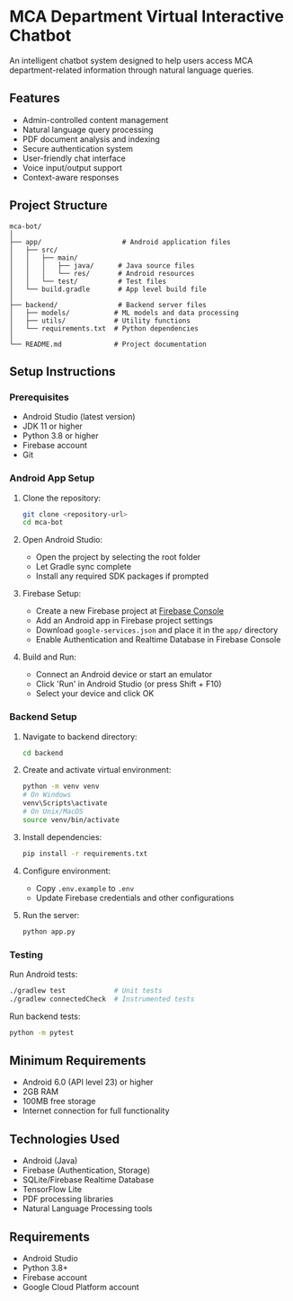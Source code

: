 # MCA Department Virtual Interactive Chatbot

An intelligent chatbot system designed to help users access MCA department-related information through natural language queries.

## Features

- Admin-controlled content management
- Natural language query processing
- PDF document analysis and indexing
- Secure authentication system
- User-friendly chat interface
- Voice input/output support
- Context-aware responses

## Project Structure

```
mca-bot/
│
├── app/                    # Android application files
│   ├── src/
│   │   ├── main/
│   │   │   ├── java/      # Java source files
│   │   │   └── res/       # Android resources
│   │   └── test/          # Test files
│   └── build.gradle       # App level build file
│
├── backend/               # Backend server files
│   ├── models/           # ML models and data processing
│   ├── utils/            # Utility functions
│   └── requirements.txt  # Python dependencies
│
└── README.md             # Project documentation
```

## Setup Instructions

### Prerequisites
- Android Studio (latest version)
- JDK 11 or higher
- Python 3.8 or higher
- Firebase account
- Git

### Android App Setup
1. Clone the repository:
   ```bash
   git clone <repository-url>
   cd mca-bot
   ```

2. Open Android Studio:
   - Open the project by selecting the root folder
   - Let Gradle sync complete
   - Install any required SDK packages if prompted

3. Firebase Setup:
   - Create a new Firebase project at [Firebase Console](https://console.firebase.google.com)
   - Add an Android app in Firebase project settings
   - Download `google-services.json` and place it in the `app/` directory
   - Enable Authentication and Realtime Database in Firebase Console

4. Build and Run:
   - Connect an Android device or start an emulator
   - Click 'Run' in Android Studio (or press Shift + F10)
   - Select your device and click OK

### Backend Setup
1. Navigate to backend directory:
   ```bash
   cd backend
   ```

2. Create and activate virtual environment:
   ```bash
   python -m venv venv
   # On Windows
   venv\Scripts\activate
   # On Unix/MacOS
   source venv/bin/activate
   ```

3. Install dependencies:
   ```bash
   pip install -r requirements.txt
   ```

4. Configure environment:
   - Copy `.env.example` to `.env`
   - Update Firebase credentials and other configurations

5. Run the server:
   ```bash
   python app.py
   ```

### Testing
Run Android tests:
```bash
./gradlew test            # Unit tests
./gradlew connectedCheck  # Instrumented tests
```

Run backend tests:
```bash
python -m pytest
```

## Minimum Requirements
- Android 6.0 (API level 23) or higher
- 2GB RAM
- 100MB free storage
- Internet connection for full functionality

## Technologies Used

- Android (Java)
- Firebase (Authentication, Storage)
- SQLite/Firebase Realtime Database
- TensorFlow Lite
- PDF processing libraries
- Natural Language Processing tools

## Requirements

- Android Studio
- Python 3.8+
- Firebase account
- Google Cloud Platform account
